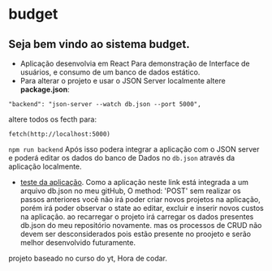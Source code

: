 # budget

## Seja bem vindo ao sistema budget.
 
 - Aplicação desenvolvia em React Para demonstração de Interface de usuários, e consumo de um banco de dados estático.
 - Para alterar o projeto e usar o JSON Server localmente altere **package.json**:
 
 ~~~
 "backend": "json-server --watch db.json --port 5000",
 ~~~
 
 altere todos os fecth para:
 ~~~
 fetch(http://localhost:5000)
 ~~~
 
 `npm run backend` Após isso podera integrar a aplicação com o JSON server e poderá editar os dados do banco de Dados no `db.json` através da aplicação localmente.
 
 - [teste da aplicação](https://budget-app.alamovinicius.repl.co/projects). Como a aplicação neste link está integrada a um arquivo db.json no meu gitHub, O method: 'POST' sem realizar os passos
 anteriores você não irá poder criar novos projetos na aplicação, porém irá poder observar o state ao editar, excluir e inserir novos custos na aplicação. ao recarregar o projeto irá
 carregar os dados presentes db.json do meu repositório novamente. mas os processos de CRUD não devem ser desconsiderados pois estão presente no proojeto e serão melhor desenvolvido futuramente.
 
 projeto baseado no curso do yt, Hora de codar. 
